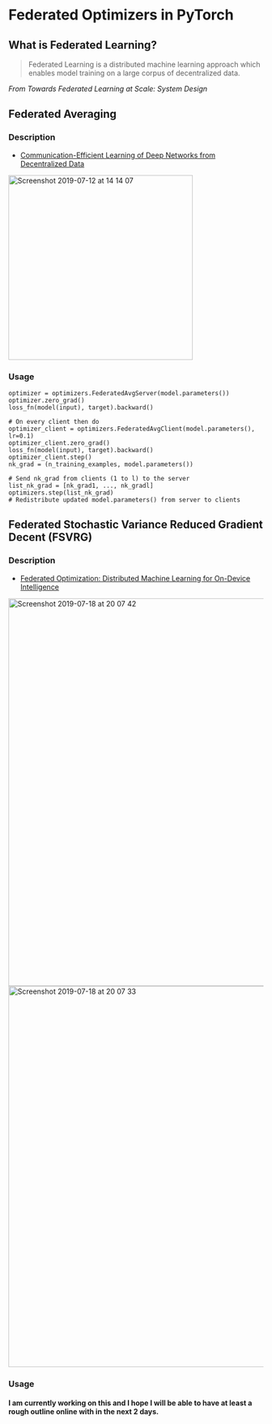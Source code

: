 # Federated Optimizers in PyTorch
## What is Federated Learning?
> Federated Learning is a distributed machine learning approach which enables model training on a large corpus of decentralized data. 

_From Towards Federated Learning at Scale: System Design_


## Federated Averaging 
### Description
- [Communication-Efficient Learning of Deep Networks from Decentralized Data](https://arxiv.org/pdf/1602.05629.pdf)
<img width="364" alt="Screenshot 2019-07-12 at 14 14 07" src="https://user-images.githubusercontent.com/26603883/61127621-13820c00-a4b0-11e9-80aa-9900cca24956.png">

### Usage
```
optimizer = optimizers.FederatedAvgServer(model.parameters())
optimizer.zero_grad()
loss_fn(model(input), target).backward()

# On every client then do
optimizer_client = optimizers.FederatedAvgClient(model.parameters(), lr=0.1)
optimizer_client.zero_grad()
loss_fn(model(input), target).backward()
optimizer_client.step()
nk_grad = (n_training_examples, model.parameters())

# Send nk_grad from clients (1 to l) to the server
list_nk_grad = [nk_grad1, ..., nk_gradl]
optimizers.step(list_nk_grad)
# Redistribute updated model.parameters() from server to clients
```

## Federated Stochastic Variance Reduced Gradient Decent (FSVRG)
### Description
- [Federated Optimization: Distributed Machine Learning for On-Device Intelligence](https://www.maths.ed.ac.uk/~prichtar/papers/federated_optimization.pdf)
<img width="764" alt="Screenshot 2019-07-18 at 20 07 42" src="https://user-images.githubusercontent.com/26603883/61481211-ee9e0500-a997-11e9-8dce-aba143c77691.png">
<img width="751" alt="Screenshot 2019-07-18 at 20 07 33" src="https://user-images.githubusercontent.com/26603883/61481269-2442ee00-a998-11e9-897a-d8324860e6f5.png">

### Usage

#### I am currently working on this and I hope I will be able to have at least a rough outline online with in the next 2 days.
